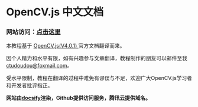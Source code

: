 # OpenCV.js 中文文档

### 网站访问：**[点击这里]()**

本教程基于 [OpenCV.js(V4.0.1) ](https://docs.opencv.org/4.0.1/d5/d10/tutorial_js_root.html)官方文档翻译而来。

因个人精力和水平有限，如有兴趣参与文章翻译，教程制作的朋友可以邮件至我<ctudoudou@foxmail.com>。

受水平限制，教程在翻译的过程中难免有谬误与不足，欢迎广大OpenCV.js学习者和开发者批评指正。


**网站由[docsify](https://docsify.js.org)渲染，Github提供访问服务，腾讯云提供域名。**

